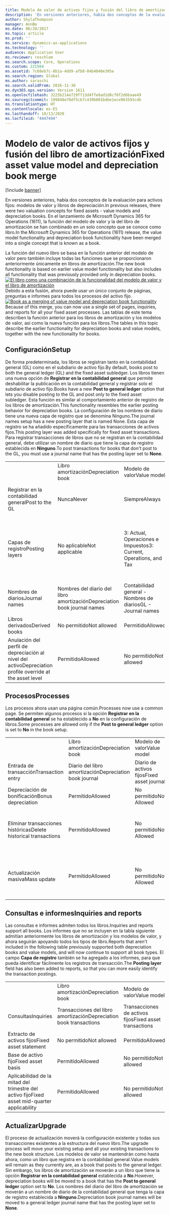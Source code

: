 ```yaml
---
title: Modelo de valor de activos fijos y fusión del libro de amortización
description: 'En versiones anteriores, había dos conceptos de la evaluación para activos fijos: modelos de valor y libros de depreciación. En el lanzamiento de Microsoft Dynamics 365 for Operations (1611), la función del modelo de valor y la del libro de amortización se han combinado en un solo concepto que se conoce como libro.'
author: ShylaThompson
manager: AnnBe
ms.date: 06/20/2017
ms.topic: article
ms.prod: ''
ms.service: dynamics-ax-applications
ms.technology: ''
audience: Application User
ms.reviewer: roschlom
ms.search.scope: Core, Operations
ms.custom: 221564
ms.assetid: 7c68eb7c-8b1a-4dd9-afb8-04b4040e305e
ms.search.region: Global
ms.author: saraschi
ms.search.validFrom: 2016-11-30
ms.dyn365.ops.version: Version 1611
ms.openlocfilehash: 3225b214e729ff13d4ffe8ad1d8cf0f2d6baae49
ms.sourcegitcommit: 199848e78df5cb7c439b001bdbe1ece963593cdb
ms.translationtype: HT
ms.contentlocale: es-ES
ms.lasthandoff: 10/13/2020
ms.locfileid: "4447494"
---
```

# <a name="fixed-asset-value-model-and-depreciation-book-merge"></a><span data-ttu-id="a817c-104">Modelo de valor de activos fijos y fusión del libro de amortización</span><span class="sxs-lookup"><span data-stu-id="a817c-104">Fixed asset value model and depreciation book merge</span></span>

[!include [banner](../includes/banner.md)]

<span data-ttu-id="a817c-105">En versiones anteriores, había dos conceptos de la evaluación para activos fijos: modelos de valor y libros de depreciación.</span><span class="sxs-lookup"><span data-stu-id="a817c-105">In previous releases, there were two valuation concepts for fixed assets -  value models and depreciation books.</span></span> <span data-ttu-id="a817c-106">En el lanzamiento de Microsoft Dynamics 365 for Operations (1611), la función del modelo de valor y la del libro de amortización se han combinado en un solo concepto que se conoce como libro.</span><span class="sxs-lookup"><span data-stu-id="a817c-106">In the Microsoft Dynamics 365 for Operations (1611) release, the value model functionality and depreciation book functionality have been merged into a single concept that is known as a book.</span></span>

<span data-ttu-id="a817c-107">La función del nuevo libro se basa en la función anterior del modelo de valor pero también incluye todas las funciones que se proporcionaron anteriormente únicamente en libros de amortización.</span><span class="sxs-lookup"><span data-stu-id="a817c-107">The new book functionality is based on earlier value model functionality but also includes all functionality that was previously provided only in depreciation books.</span></span> <span data-ttu-id="a817c-108">[![El libro como una combinación de la funcionalidad del modelo de valor y el libro de amortización](./media/fixed-assets.png)](./media/fixed-assets.png) Debido a esta fusión, ahora puede usar un único conjunto de páginas, preguntas e informes para todos los procesos del activo fijo.</span><span class="sxs-lookup"><span data-stu-id="a817c-108">[![Book as a merging of value model and depreciation book functionality](./media/fixed-assets.png)](./media/fixed-assets.png) Because of this merge, you can now use a single set of pages, inquiries, and reports for all your fixed asset processes.</span></span> <span data-ttu-id="a817c-109">Las tablas de este tema describen la función anterior para los libros de amortización y los modelos de valor, así como la nueva función para los libros.</span><span class="sxs-lookup"><span data-stu-id="a817c-109">The tables in this topic describe the earlier functionality for depreciation books and value models, together with the new functionality for books.</span></span>

## <a name="setup"></a><span data-ttu-id="a817c-110">Configuración</span><span class="sxs-lookup"><span data-stu-id="a817c-110">Setup</span></span>
<span data-ttu-id="a817c-111">De forma predeterminada, los libros se registran tanto en la contabilidad general (GL) como en el subdiario de activo fijo.</span><span class="sxs-lookup"><span data-stu-id="a817c-111">By default, books post to both the general ledger (GL) and the fixed asset subledger.</span></span> <span data-ttu-id="a817c-112">Los libros tienen una nueva opción de **Registrar en la contabilidad general** que permite deshabilitar la publicación en la contabilidad general y registrar solo el subdiario de activo fijo.</span><span class="sxs-lookup"><span data-stu-id="a817c-112">Books have a new **Post to general ledger** option that lets you disable posting to the GL and post only to the fixed asset subledger.</span></span> <span data-ttu-id="a817c-113">Esta función es similar al comportamiento anterior de registro de los libros de amortización.</span><span class="sxs-lookup"><span data-stu-id="a817c-113">This functionality resembles the earlier posting behavior for depreciation books.</span></span> <span data-ttu-id="a817c-114">La configuración de los nombres de diario tiene una nueva capa de registro que se denomina Ninguno.</span><span class="sxs-lookup"><span data-stu-id="a817c-114">The journal names setup has a new posting layer that is named None.</span></span> <span data-ttu-id="a817c-115">Esta capa de registro se ha añadido específicamente para las transacciones de activos fijos.</span><span class="sxs-lookup"><span data-stu-id="a817c-115">This posting layer was added specifically for fixed asset transactions.</span></span> <span data-ttu-id="a817c-116">Para registrar transacciones de libros que no se registran en la contabilidad general, debe utilizar un nombre de diario que tiene la capa de registro establecida en **Ninguno**.</span><span class="sxs-lookup"><span data-stu-id="a817c-116">To post transactions for books that don't post to the GL, you must use a journal name that has the posting layer set to **None**.</span></span>

|                                                  |                                 |                                 |                                                         |
|--------------------------------------------------|---------------------------------|---------------------------------|---------------------------------------------------------|
|                                                  | <span data-ttu-id="a817c-117">Libro amortización</span><span class="sxs-lookup"><span data-stu-id="a817c-117">Depreciation book</span></span>               | <span data-ttu-id="a817c-118">Modelo de valor</span><span class="sxs-lookup"><span data-stu-id="a817c-118">Value model</span></span>                     | <span data-ttu-id="a817c-119">Libro (Nuevo)</span><span class="sxs-lookup"><span data-stu-id="a817c-119">Book (New)</span></span>                                              |
| <span data-ttu-id="a817c-120">Registrar en la contabilidad general</span><span class="sxs-lookup"><span data-stu-id="a817c-120">Post to the GL</span></span>                                   | <span data-ttu-id="a817c-121">Nunca</span><span class="sxs-lookup"><span data-stu-id="a817c-121">Never</span></span>                           | <span data-ttu-id="a817c-122">Siempre</span><span class="sxs-lookup"><span data-stu-id="a817c-122">Always</span></span>                          | <span data-ttu-id="a817c-123">Opción de registrar en la contabilidad general</span><span class="sxs-lookup"><span data-stu-id="a817c-123">Option to post to the GL</span></span>                                |
| <span data-ttu-id="a817c-124">Capas de registro</span><span class="sxs-lookup"><span data-stu-id="a817c-124">Posting layers</span></span>                                   | <span data-ttu-id="a817c-125">No aplicable</span><span class="sxs-lookup"><span data-stu-id="a817c-125">Not applicable</span></span>                  | <span data-ttu-id="a817c-126">3: Actual, Operaciones e Impuestos</span><span class="sxs-lookup"><span data-stu-id="a817c-126">3: Current, Operations, and Tax</span></span> | <span data-ttu-id="a817c-127">11: Actual, Operaciones, Impuesto, 7 niveles personalizados, y Ninguno</span><span class="sxs-lookup"><span data-stu-id="a817c-127">11: Current, Operations, Tax, 7 custom layers, and None</span></span> |
| <span data-ttu-id="a817c-128">Nombres de diarios</span><span class="sxs-lookup"><span data-stu-id="a817c-128">Journal names</span></span>                                    | <span data-ttu-id="a817c-129">Nombres del diario del libro amortización</span><span class="sxs-lookup"><span data-stu-id="a817c-129">Depreciation book journal names</span></span> | <span data-ttu-id="a817c-130">Contabilidad general - Nombres de diarios</span><span class="sxs-lookup"><span data-stu-id="a817c-130">GL - Journal names</span></span>              | <span data-ttu-id="a817c-131">Contabilidad general - Nombres de diarios</span><span class="sxs-lookup"><span data-stu-id="a817c-131">GL - Journal names</span></span>                                      |
| <span data-ttu-id="a817c-132">Libros derivados</span><span class="sxs-lookup"><span data-stu-id="a817c-132">Derived books</span></span>                                    | <span data-ttu-id="a817c-133">No permitido</span><span class="sxs-lookup"><span data-stu-id="a817c-133">Not allowed</span></span>                     | <span data-ttu-id="a817c-134">Permitido</span><span class="sxs-lookup"><span data-stu-id="a817c-134">Allowed</span></span>                         | <span data-ttu-id="a817c-135">Permitido</span><span class="sxs-lookup"><span data-stu-id="a817c-135">Allowed</span></span>                                                 |
| <span data-ttu-id="a817c-136">Anulación del perfil de depreciación al nivel del activo</span><span class="sxs-lookup"><span data-stu-id="a817c-136">Depreciation profile override at the asset level</span></span> | <span data-ttu-id="a817c-137">Permitido</span><span class="sxs-lookup"><span data-stu-id="a817c-137">Allowed</span></span>                         | <span data-ttu-id="a817c-138">No permitido</span><span class="sxs-lookup"><span data-stu-id="a817c-138">Not allowed</span></span>                     | <span data-ttu-id="a817c-139">Permitido</span><span class="sxs-lookup"><span data-stu-id="a817c-139">Allowed</span></span>                                                 |

## <a name="processes"></a><span data-ttu-id="a817c-140">Procesos</span><span class="sxs-lookup"><span data-stu-id="a817c-140">Processes</span></span>
<span data-ttu-id="a817c-141">Los procesos ahora usan una página común.</span><span class="sxs-lookup"><span data-stu-id="a817c-141">Processes now use a common page.</span></span> <span data-ttu-id="a817c-142">Se permiten algunos procesos si la opción **Registrar en la contabilidad general** se ha establecido a **No** en la configuración de libros.</span><span class="sxs-lookup"><span data-stu-id="a817c-142">Some processes are allowed only if the **Post to general ledger** option is set to **No** in the book setup.</span></span>

|                                |                           |                     |                                          |
|--------------------------------|---------------------------|---------------------|------------------------------------------|
|                                | <span data-ttu-id="a817c-143">Libro amortización</span><span class="sxs-lookup"><span data-stu-id="a817c-143">Depreciation book</span></span>         | <span data-ttu-id="a817c-144">Modelo de valor</span><span class="sxs-lookup"><span data-stu-id="a817c-144">Value model</span></span>         | <span data-ttu-id="a817c-145">Libro (Nuevo)</span><span class="sxs-lookup"><span data-stu-id="a817c-145">Book (New)</span></span>                               |
| <span data-ttu-id="a817c-146">Entrada de transacción</span><span class="sxs-lookup"><span data-stu-id="a817c-146">Transaction entry</span></span>              | <span data-ttu-id="a817c-147">Diario del libro amortización</span><span class="sxs-lookup"><span data-stu-id="a817c-147">Depreciation book journal</span></span> | <span data-ttu-id="a817c-148">Diario de activos fijos</span><span class="sxs-lookup"><span data-stu-id="a817c-148">Fixed asset journal</span></span> | <span data-ttu-id="a817c-149">Diario de activos fijos</span><span class="sxs-lookup"><span data-stu-id="a817c-149">Fixed asset journal</span></span>                      |
| <span data-ttu-id="a817c-150">Depreciación de bonificación</span><span class="sxs-lookup"><span data-stu-id="a817c-150">Bonus depreciation</span></span>             | <span data-ttu-id="a817c-151">Permitido</span><span class="sxs-lookup"><span data-stu-id="a817c-151">Allowed</span></span>                   | <span data-ttu-id="a817c-152">No permitido</span><span class="sxs-lookup"><span data-stu-id="a817c-152">Not Allowed</span></span>         | <span data-ttu-id="a817c-153">Permitido</span><span class="sxs-lookup"><span data-stu-id="a817c-153">Allowed</span></span>                                  |
| <span data-ttu-id="a817c-154">Eliminar transacciones históricas</span><span class="sxs-lookup"><span data-stu-id="a817c-154">Delete historical transactions</span></span> | <span data-ttu-id="a817c-155">Permitido</span><span class="sxs-lookup"><span data-stu-id="a817c-155">Allowed</span></span>                   | <span data-ttu-id="a817c-156">No permitido</span><span class="sxs-lookup"><span data-stu-id="a817c-156">Not Allowed</span></span>         | <span data-ttu-id="a817c-157">Permitido, salvo que esté registrando en la contabilidad general</span><span class="sxs-lookup"><span data-stu-id="a817c-157">Allowed, unless you're posting to the GL</span></span> |
| <span data-ttu-id="a817c-158">Actualización masiva</span><span class="sxs-lookup"><span data-stu-id="a817c-158">Mass update</span></span>                    | <span data-ttu-id="a817c-159">Permitido</span><span class="sxs-lookup"><span data-stu-id="a817c-159">Allowed</span></span>                   | <span data-ttu-id="a817c-160">No permitido</span><span class="sxs-lookup"><span data-stu-id="a817c-160">Not Allowed</span></span>         | <span data-ttu-id="a817c-161">Permitido, salvo que esté registrando en la contabilidad general</span><span class="sxs-lookup"><span data-stu-id="a817c-161">Allowed, unless you're posting to the GL</span></span> |

## <a name="inquiries-and-reports"></a><span data-ttu-id="a817c-162">Consultas e informes</span><span class="sxs-lookup"><span data-stu-id="a817c-162">Inquiries and reports</span></span>
<span data-ttu-id="a817c-163">Las consultas e informes admiten todos los libros.</span><span class="sxs-lookup"><span data-stu-id="a817c-163">Inquiries and reports support all books.</span></span> <span data-ttu-id="a817c-164">Los informes que no se incluyen en la tabla siguiente admitían anteriormente los libros de amortización y los modelos de valor, y ahora seguirán apoyando todos los tipos de libro.</span><span class="sxs-lookup"><span data-stu-id="a817c-164">Reports that aren't included in the following table previously supported both depreciation books and value models, and will now continue to support all book types.</span></span> <span data-ttu-id="a817c-165">El campo **Capa de registro** también se ha agregado a los informes, para que pueda identificar fácilmente los registros de transacción.</span><span class="sxs-lookup"><span data-stu-id="a817c-165">The **Posting layer** field has also been added to reports, so that you can more easily identify the transaction postings.</span></span>

|                                       |                                |                          |                          |
|---------------------------------------|--------------------------------|--------------------------|--------------------------|
|                                       | <span data-ttu-id="a817c-166">Libro amortización</span><span class="sxs-lookup"><span data-stu-id="a817c-166">Depreciation book</span></span>              | <span data-ttu-id="a817c-167">Modelo de valor</span><span class="sxs-lookup"><span data-stu-id="a817c-167">Value model</span></span>              | <span data-ttu-id="a817c-168">Libro (Nuevo)</span><span class="sxs-lookup"><span data-stu-id="a817c-168">Book (New)</span></span>               |
| <span data-ttu-id="a817c-169">Consultas</span><span class="sxs-lookup"><span data-stu-id="a817c-169">Inquiries</span></span>                             | <span data-ttu-id="a817c-170">Transacciones del libro amortización</span><span class="sxs-lookup"><span data-stu-id="a817c-170">Depreciation book transactions</span></span> | <span data-ttu-id="a817c-171">Transacciones de activos fijos</span><span class="sxs-lookup"><span data-stu-id="a817c-171">Fixed asset transactions</span></span> | <span data-ttu-id="a817c-172">Transacciones de activos fijos</span><span class="sxs-lookup"><span data-stu-id="a817c-172">Fixed asset transactions</span></span> |
| <span data-ttu-id="a817c-173">Extracto de activos fijos</span><span class="sxs-lookup"><span data-stu-id="a817c-173">Fixed asset statement</span></span>                 | <span data-ttu-id="a817c-174">No permitido</span><span class="sxs-lookup"><span data-stu-id="a817c-174">Not allowed</span></span>                    | <span data-ttu-id="a817c-175">Permitido</span><span class="sxs-lookup"><span data-stu-id="a817c-175">Allowed</span></span>                  | <span data-ttu-id="a817c-176">Permitido</span><span class="sxs-lookup"><span data-stu-id="a817c-176">Allowed</span></span>                  |
| <span data-ttu-id="a817c-177">Base de activo fijo</span><span class="sxs-lookup"><span data-stu-id="a817c-177">Fixed asset basis</span></span>                     | <span data-ttu-id="a817c-178">Permitido</span><span class="sxs-lookup"><span data-stu-id="a817c-178">Allowed</span></span>                        | <span data-ttu-id="a817c-179">No permitido</span><span class="sxs-lookup"><span data-stu-id="a817c-179">Not allowed</span></span>              | <span data-ttu-id="a817c-180">Permitido</span><span class="sxs-lookup"><span data-stu-id="a817c-180">Allowed</span></span>                  |
| <span data-ttu-id="a817c-181">Aplicabilidad de la mitad del trimestre del activo fijo</span><span class="sxs-lookup"><span data-stu-id="a817c-181">Fixed asset mid-quarter applicability</span></span> | <span data-ttu-id="a817c-182">Permitido</span><span class="sxs-lookup"><span data-stu-id="a817c-182">Allowed</span></span>                        | <span data-ttu-id="a817c-183">No permitido</span><span class="sxs-lookup"><span data-stu-id="a817c-183">Not allowed</span></span>              | <span data-ttu-id="a817c-184">Permitido</span><span class="sxs-lookup"><span data-stu-id="a817c-184">Allowed</span></span>                  |

## <a name="upgrade"></a><span data-ttu-id="a817c-185">Actualizar</span><span class="sxs-lookup"><span data-stu-id="a817c-185">Upgrade</span></span>
<span data-ttu-id="a817c-186">El proceso de actualización moverá la configuración existente y todas sus transacciones existentes a la estructura del nuevo libro.</span><span class="sxs-lookup"><span data-stu-id="a817c-186">The upgrade process will move your existing setup and all your existing transactions to the new book structure.</span></span> <span data-ttu-id="a817c-187">Los modelos de valor se mantendrán como hasta ahora, como un libro que registra en la contabilidad general.</span><span class="sxs-lookup"><span data-stu-id="a817c-187">Value models will remain as they currently are, as a book that posts to the general ledger.</span></span> <span data-ttu-id="a817c-188">Sin embargo, los libros de amortización se moverán a un libro que tiene la opción **Registrar en la contabilidad general** establecida a **No**.</span><span class="sxs-lookup"><span data-stu-id="a817c-188">However, depreciation books will be moved to a book that has the **Post to general ledger** option set to **No**.</span></span> <span data-ttu-id="a817c-189">Los nombres del diario del libro de amortización se moverán a un nombre de diario de la contabilidad general que tenga la capa de registro establecida a **Ninguno**.</span><span class="sxs-lookup"><span data-stu-id="a817c-189">Depreciation book journal names will be moved to a general ledger journal name that has the posting layer set to **None**.</span></span>



